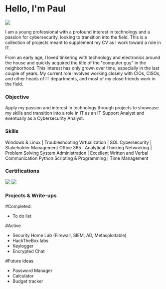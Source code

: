 # Hello, I'm Paul
<a href="https://www.linkedin.com/in/paul-lupe"><img src="https://img.shields.io/badge/-LinkedIn-0072b1?&style=for-the-badge&logo=linkedin&logoColor=white" /></a>

I am a young professional with a profound interest in technology and a passion for cybersecurity, looking to transition into the field. This is a collection of projects meant to supplement my CV as I work toward a role in IT.

From an early age, I loved tinkering with technology and electronics around the house and quickly acquired the title of the "computer guy" in the neighborhood. This interest has only grown over time, especially in the last couple of years. My current role involves working closely with CIOs, CISOs, and other heads of IT departments, and most of my close friends work in the field.

### Objective ###
Apply my passion and interest in technology through projects to showcase my skills and transition into a role in IT as an IT Support Analyst and eventually as a Cybersecurity Analyst.

### Skills ###
Windows & Linux                 |   Troubleshooting 
Virtualization                  |   SQL
Cybersecurity                   |   Stakeholder Management
Office 365                      |   Analytical Thinking
Networking                      |   Problem Solving
System Administration           |   Excellent Written and Verbal Communication
Python Scripting & Programming  |   Time Management

### Certifications ###
<div>
<img src="https://img.shields.io/badge/-Security%2B-FF0000?&style=for-the-badge&logo=CompTIA&logoColor=white" />
<img src="https://img.shields.io/badge/-Google%20IT%20Support%20Certification-4285F4?&style=for-the-badge&logo=Google&logoColor=white" />
</div>

### Projects & Write-ups ###
#Completed:
- To do list

#Active
- Security Home Lab (Firewall, SIEM, AD, Metasploitable)
- HackTheBox labs
- Keylogger
- Encrypted Chat 

#Future ideas
- Password Manager
- Calculator
- Budget tracker
